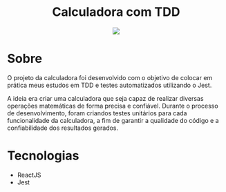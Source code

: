 <h1 align="center">Calculadora com TDD</h1>

<div align="center">
  <img align="center" src="https://user-images.githubusercontent.com/31144383/229678343-f8dda821-4df8-47ca-bce3-acb43cb6756f.png"/>
</div>

# Sobre
<P>
  O projeto da calculadora foi desenvolvido com o objetivo de colocar em prática meus estudos em TDD e testes automatizados utilizando o Jest.

  A ideia era criar uma calculadora que seja capaz de realizar diversas operações matemáticas de forma precisa e confiável. Durante o processo de desenvolvimento, foram    criandos testes unitários para cada funcionalidade da calculadora, a fim de garantir a qualidade do código e a confiabilidade dos resultados gerados.
</p>

# Tecnologias
<ul>
  <li>ReactJS</li>
  <li>Jest</li>
</ul>
